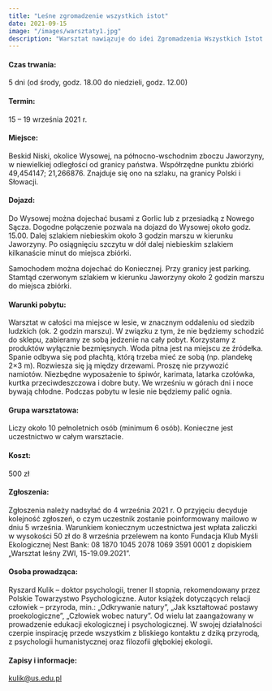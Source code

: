 ```yaml
---
title: "Leśne zgromadzenie wszystkich istot"
date: 2021-09-15
image: "/images/warsztaty1.jpg"
description: "Warsztat nawiązuje do idei Zgromadzenia Wszystkich Istot – praktyki zakorzenionej w filozofii głębokiej ekologii. Podstawowym celem warsztatu jest odkrywanie głębokich związków ze światem przyrody, innymi ludźmi oraz z samym sobą. Spędzając kilka nocy i dni w lesie, w oddaleniu od cywilizacji będziemy uczyć się tego, co oznacza dobre życie z szacunkiem wobec innych istot, troską o planetę i doświadczaniem prostoty. Pobyt w lesie w skromnych warunkach jest jednocześnie niezwykłą przygodą, ale też okazją do wnikliwego przyjrzenia się swojemu życiu i podjęcia działań na rzecz środowiska."
---
```


#### Czas trwania:

5 dni (od środy, godz. 18.00 do niedzieli, godz. 12.00)

#### Termin:

15 – 19 września 2021 r.

#### Miejsce:

Beskid Niski, okolice Wysowej, na północno-wschodnim zboczu Jaworzyny, w niewielkiej odległości od granicy państwa. Współrzędne punktu zbiórki 49,454147; 21,266876. Znajduje się ono na szlaku, na granicy Polski i Słowacji.

#### Dojazd:

Do Wysowej można dojechać busami z Gorlic lub z przesiadką z Nowego Sącza. Dogodne połączenie pozwala na dojazd do Wysowej około godz. 15.00. Dalej szlakiem niebieskim około 3 godzin marszu w kierunku Jaworzyny. Po osiągnięciu szczytu w dół dalej niebieskim szlakiem kilkanaście minut do miejsca zbiórki.

Samochodem można dojechać do Koniecznej. Przy granicy jest parking. Stamtąd czerwonym szlakiem w kierunku Jaworzyny około 2 godzin marszu do miejsca zbiórki.

#### Warunki pobytu:

Warsztat w całości ma miejsce w lesie, w znacznym oddaleniu od siedzib ludzkich (ok. 2 godzin marszu). W związku z tym, że nie będziemy schodzić do sklepu, zabieramy ze sobą jedzenie na cały pobyt. Korzystamy z produktów wyłącznie bezmięsnych. Woda pitna jest na miejscu ze źródełka. Spanie odbywa się pod płachtą, którą trzeba mieć ze sobą (np. plandekę 2×3 m). Rozwiesza się ją między drzewami. Proszę nie przywozić namiotów. Niezbędne wyposażenie to śpiwór, karimata, latarka czołówka, kurtka przeciwdeszczowa i dobre buty. We wrześniu w górach dni i noce bywają chłodne. Podczas pobytu w lesie nie będziemy palić ognia.

#### Grupa warsztatowa:

Liczy około 10 pełnoletnich osób (minimum 6 osób). Konieczne jest uczestnictwo w całym warsztacie.

#### Koszt:

500 zł

#### Zgłoszenia:

Zgłoszenia należy nadsyłać do 4 września 2021 r. O przyjęciu decyduje kolejność zgłoszeń, o czym uczestnik zostanie poinformowany mailowo w dniu 5 września. Warunkiem koniecznym uczestnictwa jest wpłata zaliczki w wysokości 50 zł do 8 września przelewem na konto Fundacja Klub Myśli Ekologicznej Nest Bank: 08 1870 1045 2078 1069 3591 0001 z dopiskiem „Warsztat leśny ZWI, 15-19.09.2021”.

#### Osoba prowadząca:

Ryszard Kulik – doktor psychologii, trener II stopnia, rekomendowany przez Polskie Towarzystwo Psychologiczne. Autor książek dotyczących relacji człowiek – przyroda, min.: „Odkrywanie natury”, „Jak kształtować postawy proekologiczne”, „Człowiek wobec natury”. Od wielu lat zaangażowany w prowadzenie edukacji ekologicznej i psychologicznej. W swojej działalności czerpie inspirację przede wszystkim z bliskiego kontaktu z dziką przyrodą, z psychologii humanistycznej oraz filozofii głębokiej ekologii.

#### Zapisy i informacje:

kulik@us.edu.pl